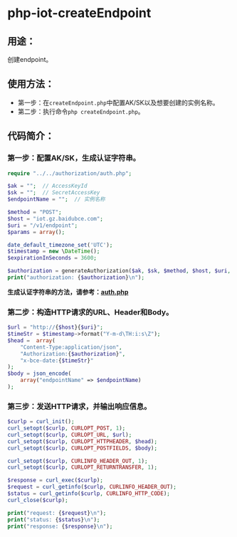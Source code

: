 # php-iot-createEndpoint

## 用途：

创建endpoint。

## 使用方法：

* 第一步：在`createEndpoint.php`中配置AK/SK以及想要创建的实例名称。
* 第二步：执行命令`php createEndpoint.php`。

## 代码简介：

### 第一步：配置AK/SK，生成认证字符串。

```php
require "../../authorization/auth.php";

$ak = "";  // AccessKeyId
$sk = "";  // SecretAccessKey
$endpointName = "";  // 实例名称

$method = "POST";
$host = "iot.gz.baidubce.com";
$uri = "/v1/endpoint";
$params = array();

date_default_timezone_set('UTC');
$timestamp = new \DateTime();
$expirationInSeconds = 3600;

$authorization = generateAuthorization($ak, $sk, $method, $host, $uri, $params, $timestamp, $expirationInSeconds);
print("authorization: {$authorization}\n");
```

**生成认证字符串的方法，请参考：[auth.php](../../authorization/auth.php)**

### 第二步：构造HTTP请求的URL、Header和Body。

```php
$url = "http://{$host}{$uri}";
$timeStr = $timestamp->format("Y-m-d\TH:i:s\Z");
$head =  array(
    "Content-Type:application/json",
    "Authorization:{$authorization}",
    "x-bce-date:{$timeStr}"
);
$body = json_encode(
    array("endpointName" => $endpointName)
);
```

### 第三步：发送HTTP请求，并输出响应信息。

```php
$curlp = curl_init();
curl_setopt($curlp, CURLOPT_POST, 1);
curl_setopt($curlp, CURLOPT_URL, $url);
curl_setopt($curlp, CURLOPT_HTTPHEADER, $head);
curl_setopt($curlp, CURLOPT_POSTFIELDS, $body);

curl_setopt($curlp, CURLINFO_HEADER_OUT, 1);
curl_setopt($curlp, CURLOPT_RETURNTRANSFER, 1);

$response = curl_exec($curlp);
$request = curl_getinfo($curlp, CURLINFO_HEADER_OUT);
$status = curl_getinfo($curlp, CURLINFO_HTTP_CODE);
curl_close($curlp);

print("request: {$request}\n");
print("status: {$status}\n");
print("response: {$response}\n");
```